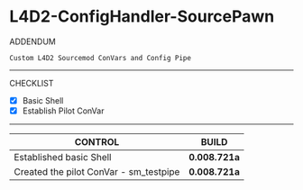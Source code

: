 # L4D2-ConfigHandler-SourcePawn
ADDENDUM
```
Custom L4D2 Sourcemod ConVars and Config Pipe
```
***
CHECKLIST
- [x] Basic Shell
- [x] Establish Pilot ConVar

***

CONTROL | BUILD
------------ | -------------
Established basic Shell | **0.008.721a**
Created the pilot ConVar - sm_testpipe | **0.008.721a**
